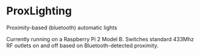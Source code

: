 # ProxLighting
Proximity-based (bluetooth) automatic lights

Currently running on a Raspberry Pi 2 Model B. Switches standard 433Mhz RF outlets on and off based on Bluetooth-detected proximity. 
